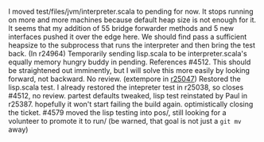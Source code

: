 I moved test/files/jvm/interpreter.scala to pending for now. It stops running on more and more machines because default heap size is not enough for it. It seems that my addition of 55 bridge forwarder methods and 5 new interfaces pushed it over the edge here. We should find pass a sufficient heapsize to the subprocess that runs the interpreter and then bring the test back.
(In r24964) Temporarily sending lisp.scala to be interpreter.scala's equally
memory hungry buddy in pending.  References #4512.  This should be
straightened out imminently, but I will solve this more easily by
looking forward, not backward.  No review.
(extempore in [r25047](https://codereview.scala-lang.org/fisheye/changelog/scala-svn?cs=25047)) Restored the lisp.scala test.  I already restored the intepreter
test in r25038, so closes #4512, no review.
partest defaults tweaked, lisp test reinstated by Paul in r25387. hopefully it won't start failing
the build again. optimistically closing the ticket.
#4579 moved the lisp testing into pos/, still looking for a volunteer to promote it to run/
(be warned, that goal is not just a `git mv` away)

